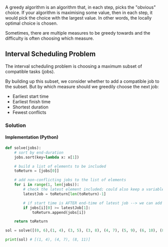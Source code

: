 
A greedy algorithm is an algorithm that, in each step, picks the "obvious" choice. If your algorithm is maximising some value, then in each step, it would pick the choice with the largest value. In other words, the locally optimal choice is chosen. 

Sometimes, there are multiple measures to be greedy towards and the difficulty is often choosing which measure. 
## Interval Scheduling Problem

The interval scheduling problem is choosing a maximum subset of compatible tasks (jobs). 

By building up this subset, we consider whether to add a compatible job to the subset. But by which measure should we greedily choose the next job:
- Earliest start time
- Earliest finish time
- Shortest duration
- Fewest conflicts 

### Solution 

#### Implementation (Python)

```py
def solve(jobs):
    # sort by end-duration
    jobs.sort(key=lambda x: x[1])

    # build a list of elements to be included
    toReturn = [jobs[0]]

    # add non-conflicting jobs to the list of elements
    for i in range(1, len(jobs)):
        # check the latest element included; could also keep a variable for it
        latestJob = toReturn[len(toReturn)-1]

        # if start time is AFTER end-time of latest job --> we can add
        if jobs[i][0] >= latestJob[1]:
            toReturn.append(jobs[i])

    return toReturn

sol = solve([(0, 6),(1, 4), (3, 5), (3, 8), (4, 7), (5, 9), (6, 10), (8, 11)])

print(sol) # [(1, 4), (4, 7), (8, 11)]
```